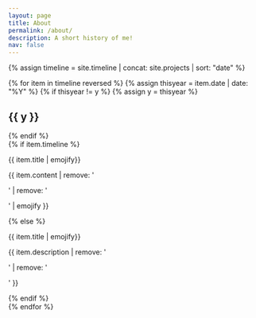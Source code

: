 ```yaml
---
layout: page
title: About
permalink: /about/
description: A short history of me!
nav: false
---
```

<!-- fetch timeline objects -->
{% assign timeline = site.timeline | concat: site.projects | sort: "date" %}

<!-- Timeline display -->
<div class="timeline ongoing">
	<!-- Iterate on all page years -->
	{% for item in timeline reversed %}
		<!-- update year tag -->
		{% assign thisyear = item.date | date: "%Y" %}
		<!-- Create a year heading if needed -->
		{% if thisyear != y %}
			{% assign y = thisyear %}
			<h2 class="year">{{ y }}</h2>
		{% endif %}
		<!-- Content -->
		<div class="container {{ item.category | downcase }}">
			<!-- If we have a timeline object -->
			{% if item.timeline %}
				<p>{{ item.title | emojify}}</p>
				<p>{{ item.content | remove: '<p>' | remove: '</p>' | emojify }}</p>
			<!-- If we have a project object -->
			{% else %}
				<p>{{ item.title | emojify}}</p>
				<p>{{ item.description | remove: '<p>' | remove: '</p>' }}</p>
			{% endif %}
		</div>
	{% endfor %}
</div>
